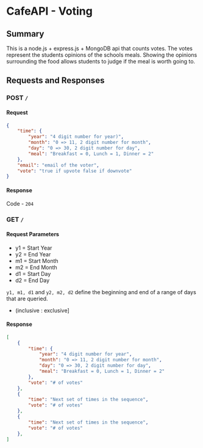 # CafeAPI - Voting

## Summary

This is a node.js + express.js + MongoDB api that counts votes. The votes represent the students opinions of the schools meals. Showing the opinions surrounding the food allows students to judge if the meal is worth going to.

## Requests and Responses

### POST `/`

#### Request

```json
{
    "time": {
        "year": "4 digit number for year)",
        "month": "0 => 11, 2 digit number for month",
        "day": "0 => 30, 2 digit number for day",
        "meal": "Breakfast = 0, Lunch = 1, Dinner = 2"
    },
    "email": "email of the voter",
    "vote": "true if upvote false if downvote"
}
```

#### Response

Code - `204`

### GET `/`

#### Request Parameters

- y1 = Start Year
- y2 = End Year
- m1 = Start Month
- m2 = End Month
- d1 = Start Day
- d2 = End Day

`y1, m1, d1` and `y2, m2, d2` define the beginning and end of a range of days that are queried.

- (inclusive : exclusive]

#### Response

```json
[
    {
        "time": {
            "year": "4 digit number for year",
            "month": "0 => 11, 2 digit number for month",
            "day": "0 => 30, 2 digit number for day",
            "meal": "Breakfast = 0, Lunch = 1, Dinner = 2"
        },
        "vote": "# of votes"
    },
    {
        "time": "Next set of times in the sequence",
        "vote": "# of votes"
    },
    {
        "time": "Next set of times in the sequence",
        "vote": "# of votes"
    },
]
```
